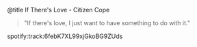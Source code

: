 @title If There's Love - Citizen Cope

> "If there's love, I just want to have something to do with it."

spotify:track:6febK7XL99xjGkoBG9ZUds